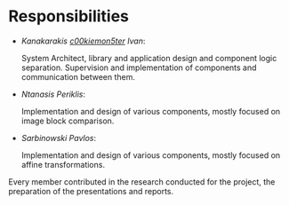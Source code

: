 Responsibilities
================

* _Kanakarakis [c00kiemon5ter][blog] Ivan_:

    System Architect, library and application design and component logic
    separation. Supervision and implementation of components and communication
    between them.

* _Ntanasis Periklis_:

    Implementation and design of various components,
    mostly focused on image block comparison.

* _Sarbinowski Pavlos_:

    Implementation and design of various components,
    mostly focused on affine transformations.

Every member contributed in the research conducted for the project,
the preparation of the presentations and reports.

  [blog]: http://c00kiemon5ter.github.com

